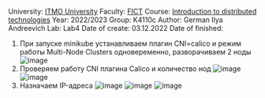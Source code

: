 University: [ITMO University](https://itmo.ru/ru/)
Faculty: [FICT](https://fict.itmo.ru)
Course: [Introduction to distributed technologies](https://github.com/itmo-ict-faculty/introduction-to-distributed-technologies)
Year: 2022/2023
Group: K4110c
Author: German Ilya Andreevich
Lab: Lab4
Date of create: 03.12.2022
Date of finished: 
1. При запуске minikube устанавливаем плагин CNI=calico и режим работы Multi-Node Clusters одновеременно, разворачиваем 2 ноды
![image](https://user-images.githubusercontent.com/116584865/208431995-3b975a46-8b1d-49a4-b879-34e6e9d95ffe.png)
2. Проверяем работу CNI плагина Calico и количество нод
![image](https://user-images.githubusercontent.com/116584865/208436313-70f04dec-462f-4d2d-b3df-ed9c92db25e9.png)
![image](https://user-images.githubusercontent.com/116584865/208436620-500e1470-4b67-49ae-8daf-339d0fd4c21b.png)
3. Назначаем IP-адреса
![image](https://user-images.githubusercontent.com/116584865/208692026-cacd8a4c-2782-4be0-a7b6-5fdbedd958fa.png)
![image](https://user-images.githubusercontent.com/116584865/208743184-78aeb6f1-ea47-4cde-8f6b-2c0e804a78db.png)
![image](https://user-images.githubusercontent.com/116584865/208745434-0718bccd-fb69-4e08-8891-11a2077144fe.png)


